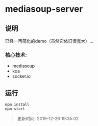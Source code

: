# mediasoup-server
## 说明
已经一再简化的demo（虽然它依旧很庞大）...
### 核心技术: 
- mediasoup
- koa
- socket.io

## 运行
```
npm install
npm start
```

> 更新时间: 2019-12-26 19:35:02
